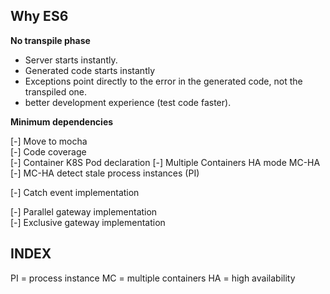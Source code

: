 Why ES6
--

**No transpile phase**
- Server starts instantly.
- Generated code starts instantly
- Exceptions point directly to the error in the generated code, not the transpiled one.
- better development experience (test code faster).
  
  
**Minimum dependencies**



[-] Move to mocha  
[-] Code coverage  
[-] Container K8S Pod declaration 
[-] Multiple Containers HA mode MC-HA   
[-] MC-HA detect stale process instances (PI) 

[-] Catch event implementation
  
[-] Parallel gateway implementation  
[-] Exclusive gateway implementation


INDEX
--
PI = process instance
MC = multiple containers
HA = high availability